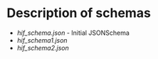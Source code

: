# Description of schemas

- *hif_schema.json* - Initial JSONSchema
- *hif_schema1.json*
- *hif_schema2.json*